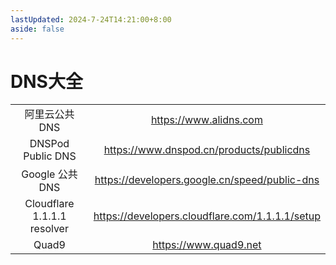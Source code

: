 ```yaml
---
lastUpdated: 2024-7-24T14:21:00+8:00
aside: false
---
```


# DNS大全

|                             |                                                   |
|:---------------------------:|:-------------------------------------------------:|
|          阿里云公共DNS           |             <https://www.alidns.com>              |
|      DNSPod Public DNS      |    <https://www.dnspod.cn/products/publicdns>     |
|        Google 公共 DNS        |  <https://developers.google.cn/speed/public-dns>  |
| Cloudflare 1.1.1.1 resolver | <https://developers.cloudflare.com/1.1.1.1/setup> |
|            Quad9            |              <https://www.quad9.net>              |
